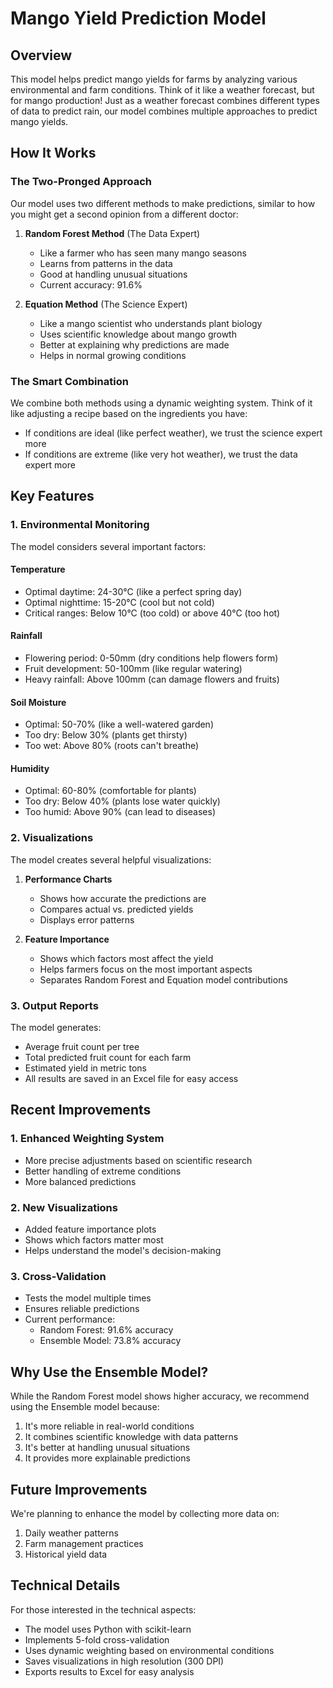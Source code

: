 # Mango Yield Prediction Model

## Overview
This model helps predict mango yields for farms by analyzing various environmental and farm conditions. Think of it like a weather forecast, but for mango production! Just as a weather forecast combines different types of data to predict rain, our model combines multiple approaches to predict mango yields.

## How It Works

### The Two-Pronged Approach
Our model uses two different methods to make predictions, similar to how you might get a second opinion from a different doctor:

1. **Random Forest Method** (The Data Expert)
   - Like a farmer who has seen many mango seasons
   - Learns from patterns in the data
   - Good at handling unusual situations
   - Current accuracy: 91.6%

2. **Equation Method** (The Science Expert)
   - Like a mango scientist who understands plant biology
   - Uses scientific knowledge about mango growth
   - Better at explaining why predictions are made
   - Helps in normal growing conditions

### The Smart Combination
We combine both methods using a dynamic weighting system. Think of it like adjusting a recipe based on the ingredients you have:
- If conditions are ideal (like perfect weather), we trust the science expert more
- If conditions are extreme (like very hot weather), we trust the data expert more

## Key Features

### 1. Environmental Monitoring
The model considers several important factors:

#### Temperature
- Optimal daytime: 24-30°C (like a perfect spring day)
- Optimal nighttime: 15-20°C (cool but not cold)
- Critical ranges: Below 10°C (too cold) or above 40°C (too hot)

#### Rainfall
- Flowering period: 0-50mm (dry conditions help flowers form)
- Fruit development: 50-100mm (like regular watering)
- Heavy rainfall: Above 100mm (can damage flowers and fruits)

#### Soil Moisture
- Optimal: 50-70% (like a well-watered garden)
- Too dry: Below 30% (plants get thirsty)
- Too wet: Above 80% (roots can't breathe)

#### Humidity
- Optimal: 60-80% (comfortable for plants)
- Too dry: Below 40% (plants lose water quickly)
- Too humid: Above 90% (can lead to diseases)

### 2. Visualizations
The model creates several helpful visualizations:

1. **Performance Charts**
   - Shows how accurate the predictions are
   - Compares actual vs. predicted yields
   - Displays error patterns

2. **Feature Importance**
   - Shows which factors most affect the yield
   - Helps farmers focus on the most important aspects
   - Separates Random Forest and Equation model contributions

### 3. Output Reports
The model generates:
- Average fruit count per tree
- Total predicted fruit count for each farm
- Estimated yield in metric tons
- All results are saved in an Excel file for easy access

## Recent Improvements

### 1. Enhanced Weighting System
- More precise adjustments based on scientific research
- Better handling of extreme conditions
- More balanced predictions

### 2. New Visualizations
- Added feature importance plots
- Shows which factors matter most
- Helps understand the model's decision-making

### 3. Cross-Validation
- Tests the model multiple times
- Ensures reliable predictions
- Current performance:
  - Random Forest: 91.6% accuracy
  - Ensemble Model: 73.8% accuracy

## Why Use the Ensemble Model?
While the Random Forest model shows higher accuracy, we recommend using the Ensemble model because:
1. It's more reliable in real-world conditions
2. It combines scientific knowledge with data patterns
3. It's better at handling unusual situations
4. It provides more explainable predictions

## Future Improvements
We're planning to enhance the model by collecting more data on:
1. Daily weather patterns
2. Farm management practices
3. Historical yield data

## Technical Details
For those interested in the technical aspects:
- The model uses Python with scikit-learn
- Implements 5-fold cross-validation
- Uses dynamic weighting based on environmental conditions
- Saves visualizations in high resolution (300 DPI)
- Exports results to Excel for easy analysis
